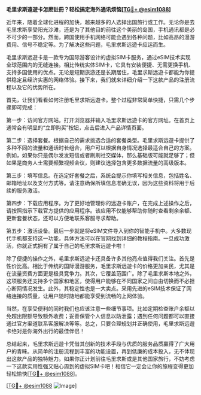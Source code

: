 **毛里求斯遠遊卡怎麽註冊？轻松搞定海外通讯烦恼[[TG💪+ @esim1088](https://t.me/s/esim1088)]**

近年来，随着全球化进程的加快，越来越多的人选择出国旅行或工作。无论你是去毛里求斯享受阳光沙滩，还是为了其他目的前往这个美丽的岛国，手机通讯都是必不可少的一部分。然而，跨国使用手机网络可能会遇到各种问题，比如高昂的漫游费用、信号不稳定等。为了解决这些问题，毛里求斯远遊卡应运而生。

毛里求斯远遊卡是一款专为国际游客设计的虚拟SIM卡服务，通过eSIM技术实现全球范围内的无缝连接。相比传统实体SIM卡，它具有安装便捷、无需更换手机、支持多国使用的优点。无论是短期旅游还是长期居住，毛里求斯远遊卡都能为你提供稳定且经济实惠的网络体验。接下来，我们就来详细介绍一下这款产品的注册流程以及它的优势所在。

首先，让我们看看如何注册毛里求斯远遊卡。整个过程非常简单快捷，只需几个步骤即可完成：

第一步：访问官方网站。打开浏览器并输入毛里求斯远遊卡的官方网址。在首页上通常会有明显的“立即购买”按钮，点击后进入产品详情页面。

第二步：选择套餐。根据自己的需求挑选合适的套餐类型。毛里求斯远遊卡提供了多种不同的流量和通话时长组合，用户可以根据自身情况选择最适合自己的方案。例如，如果你只是偶尔发发短信或者刷刷社交媒体，那么基础版可能就足够了；但如果是商务人士需要频繁视频会议，则建议选择包含更多数据流量的高级版本。

第三步：填写信息。在选定好套餐之后，系统会提示你填写相关信息，包括姓名、邮箱地址以及支付方式等。请注意确保所填信息准确无误，因为这些资料将用于后续的服务激活。

第四步：下载应用程序。为了更好地管理你的远遊卡账户，在完成上述操作之后，请按照指示下载官方提供的应用程序。该应用不仅能够帮助你随时查看剩余余额、更新套餐状态，还可以方便地联系客服寻求帮助。

第五步：激活设备。最后一步就是将eSIM文件导入到你的智能手机中。大多数现代手机都支持这一功能，具体方法可以在官网找到详细的教程指南。一旦成功激活，你就正式拥有了属于自己的毛里求斯远遊卡啦！

除了便捷的操作之外，毛里求斯远遊卡还具备许多其他亮点值得我们关注。首先是性价比高。相比于传统的国际漫游服务，毛里求斯远遊卡的价格更加亲民，尤其是在流量资费方面更是极具竞争力。其次，它覆盖范围广。除了毛里求斯本地之外，这项服务还支持多个国家和地区，使得用户能够在不同国家之间自由切换而不必担心断网情况发生。此外，其稳定性也是一大卖点。采用先进的eSIM技术保证了网络连接的质量，让用户随时随地都能享受到流畅的上网体验。

当然，在享受便利的同时我们也应该注意一些细节事项。比如定期检查账户余额以免超出限额导致额外收费；妥善保管个人信息以防泄露；遇到任何问题都可以直接通过官方渠道联系客服解决等等。总之，只要合理规划并正确使用，毛里求斯远遊卡绝对是你海外出行的最佳伴侣！

总结起来，毛里求斯远遊卡凭借其创新的技术手段与优质的服务品质赢得了广大用户的青睐。从简单的注册流程到丰富的功能设置，再到低廉的成本投入，无不体现出这款产品的独特魅力。如果你正计划前往毛里求斯或是其他国家旅行，不妨考虑一下这款实用性强又贴心周到的虚拟SIM卡吧！相信它一定会让你的旅程变得更加轻松愉快[[TG💪+ @esim1088](https://t.me/s/esim1088)]。

[[TG💪+ @esim1088](https://t.me/s/esim1088) ![Image](https://i.postimg.cc/4NQfJmqS/Snipaste-2025-05-13-00-14-12.png)]